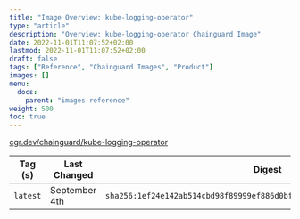 ```yaml
---
title: "Image Overview: kube-logging-operator"
type: "article"
description: "Overview: kube-logging-operator Chainguard Image"
date: 2022-11-01T11:07:52+02:00
lastmod: 2022-11-01T11:07:52+02:00
draft: false
tags: ["Reference", "Chainguard Images", "Product"]
images: []
menu:
  docs:
    parent: "images-reference"
weight: 500
toc: true
---
```


[cgr.dev/chainguard/kube-logging-operator](https://github.com/chainguard-images/images/tree/main/images/kube-logging-operator)

| Tag (s)   | Last Changed  | Digest                                                                    |
|-----------|---------------|---------------------------------------------------------------------------|
|  `latest` | September 4th | `sha256:1ef24e142ab514cbd98f89999ef886d0bf84104f453d32bd18f050e5b26a771b` |



